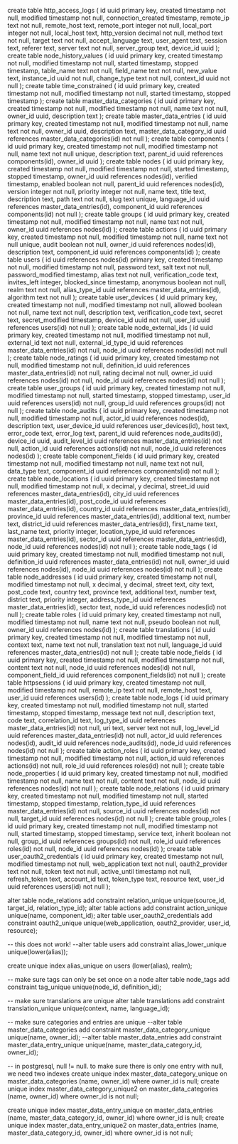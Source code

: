 create table http_access_logs (
	id uuid primary key,
	created timestamp not null,
	modified timestamp not null,
	connection_created timestamp,
	remote_ip text not null,
	remote_host text,
	remote_port integer not null,
	local_port integer not null,
	local_host text,
	http_version decimal not null,
	method text not null,
	target text not null,
	accept_language text,
	user_agent text,
	session text,
	referer text,
	server text not null,
	server_group text,
	device_id uuid
);
create table node_history_values (
	id uuid primary key,
	created timestamp not null,
	modified timestamp not null,
	started timestamp,
	stopped timestamp,
	table_name text not null,
	field_name text not null,
	new_value text,
	instance_id uuid not null,
	change_type text not null,
	context_id uuid not null
);
create table time_constrained (
	id uuid primary key,
	created timestamp not null,
	modified timestamp not null,
	started timestamp,
	stopped timestamp
);
create table master_data_categories (
	id uuid primary key,
	created timestamp not null,
	modified timestamp not null,
	name text not null,
	owner_id uuid,
	description text
);
create table master_data_entries (
	id uuid primary key,
	created timestamp not null,
	modified timestamp not null,
	name text not null,
	owner_id uuid,
	description text,
	master_data_category_id uuid references master_data_categories(id) not null
);
create table components (
	id uuid primary key,
	created timestamp not null,
	modified timestamp not null,
	name text not null unique,
	description text,
	parent_id uuid references components(id),
	owner_id uuid
);
create table nodes (
	id uuid primary key,
	created timestamp not null,
	modified timestamp not null,
	started timestamp,
	stopped timestamp,
	owner_id uuid references nodes(id),
	verified timestamp,
	enabled boolean not null,
	parent_id uuid references nodes(id),
	version integer not null,
	priority integer not null,
	name text,
	title text,
	description text,
	path text not null,
	slug text unique,
	language_id uuid references master_data_entries(id),
	component_id uuid references components(id) not null
);
create table groups (
	id uuid primary key,
	created timestamp not null,
	modified timestamp not null,
	name text not null,
	owner_id uuid references nodes(id)
);
create table actions (
	id uuid primary key,
	created timestamp not null,
	modified timestamp not null,
	name text not null unique,
	audit boolean not null,
	owner_id uuid references nodes(id),
	description text,
	component_id uuid references components(id)
);
create table users (
	id uuid references nodes(id) primary key,
	created timestamp not null,
	modified timestamp not null,
	password text,
	salt text not null,
	password_modified timestamp,
	alias text not null,
	verification_code text,
	invites_left integer,
	blocked_since timestamp,
	anonymous boolean not null,
	realm text not null,
	alias_type_id uuid references master_data_entries(id),
	algorithm text not null
);
create table user_devices (
	id uuid primary key,
	created timestamp not null,
	modified timestamp not null,
	allowed boolean not null,
	name text not null,
	description text,
	verification_code text,
	secret text,
	secret_modified timestamp,
	device_id uuid not null,
	user_id uuid references users(id) not null
);
create table node_external_ids (
	id uuid primary key,
	created timestamp not null,
	modified timestamp not null,
	external_id text not null,
	external_id_type_id uuid references master_data_entries(id) not null,
	node_id uuid references nodes(id) not null
);
create table node_ratings (
	id uuid primary key,
	created timestamp not null,
	modified timestamp not null,
	definition_id uuid references master_data_entries(id) not null,
	rating decimal not null,
	owner_id uuid references nodes(id) not null,
	node_id uuid references nodes(id) not null
);
create table user_groups (
	id uuid primary key,
	created timestamp not null,
	modified timestamp not null,
	started timestamp,
	stopped timestamp,
	user_id uuid references users(id) not null,
	group_id uuid references groups(id) not null
);
create table node_audits (
	id uuid primary key,
	created timestamp not null,
	modified timestamp not null,
	actor_id uuid references nodes(id),
	description text,
	user_device_id uuid references user_devices(id),
	host text,
	error_code text,
	error_log text,
	parent_id uuid references node_audits(id),
	device_id uuid,
	audit_level_id uuid references master_data_entries(id) not null,
	action_id uuid references actions(id) not null,
	node_id uuid references nodes(id)
);
create table component_fields (
	id uuid primary key,
	created timestamp not null,
	modified timestamp not null,
	name text not null,
	data_type text,
	component_id uuid references components(id) not null
);
create table node_locations (
	id uuid primary key,
	created timestamp not null,
	modified timestamp not null,
	x decimal,
	y decimal,
	street_id uuid references master_data_entries(id),
	city_id uuid references master_data_entries(id),
	post_code_id uuid references master_data_entries(id),
	country_id uuid references master_data_entries(id),
	province_id uuid references master_data_entries(id),
	additional text,
	number text,
	district_id uuid references master_data_entries(id),
	first_name text,
	last_name text,
	priority integer,
	location_type_id uuid references master_data_entries(id),
	sector_id uuid references master_data_entries(id),
	node_id uuid references nodes(id) not null
);
create table node_tags (
	id uuid primary key,
	created timestamp not null,
	modified timestamp not null,
	definition_id uuid references master_data_entries(id) not null,
	owner_id uuid references nodes(id),
	node_id uuid references nodes(id) not null
);
create table node_addresses (
	id uuid primary key,
	created timestamp not null,
	modified timestamp not null,
	x decimal,
	y decimal,
	street text,
	city text,
	post_code text,
	country text,
	province text,
	additional text,
	number text,
	district text,
	priority integer,
	address_type_id uuid references master_data_entries(id),
	sector text,
	node_id uuid references nodes(id) not null
);
create table roles (
	id uuid primary key,
	created timestamp not null,
	modified timestamp not null,
	name text not null,
	pseudo boolean not null,
	owner_id uuid references nodes(id)
);
create table translations (
	id uuid primary key,
	created timestamp not null,
	modified timestamp not null,
	context text,
	name text not null,
	translation text not null,
	language_id uuid references master_data_entries(id) not null
);
create table node_fields (
	id uuid primary key,
	created timestamp not null,
	modified timestamp not null,
	content text not null,
	node_id uuid references nodes(id) not null,
	component_field_id uuid references component_fields(id) not null
);
create table httpsessions (
	id uuid primary key,
	created timestamp not null,
	modified timestamp not null,
	remote_ip text not null,
	remote_host text,
	user_id uuid references users(id)
);
create table node_logs (
	id uuid primary key,
	created timestamp not null,
	modified timestamp not null,
	started timestamp,
	stopped timestamp,
	message text not null,
	description text,
	code text,
	correlation_id text,
	log_type_id uuid references master_data_entries(id) not null,
	uri text,
	server text not null,
	log_level_id uuid references master_data_entries(id) not null,
	actor_id uuid references nodes(id),
	audit_id uuid references node_audits(id),
	node_id uuid references nodes(id) not null
);
create table action_roles (
	id uuid primary key,
	created timestamp not null,
	modified timestamp not null,
	action_id uuid references actions(id) not null,
	role_id uuid references roles(id) not null
);
create table node_properties (
	id uuid primary key,
	created timestamp not null,
	modified timestamp not null,
	name text not null,
	content text not null,
	node_id uuid references nodes(id) not null
);
create table node_relations (
	id uuid primary key,
	created timestamp not null,
	modified timestamp not null,
	started timestamp,
	stopped timestamp,
	relation_type_id uuid references master_data_entries(id) not null,
	source_id uuid references nodes(id) not null,
	target_id uuid references nodes(id) not null
);
create table group_roles (
	id uuid primary key,
	created timestamp not null,
	modified timestamp not null,
	started timestamp,
	stopped timestamp,
	service text,
	inherit boolean not null,
	group_id uuid references groups(id) not null,
	role_id uuid references roles(id) not null,
	node_id uuid references nodes(id)
);
create table user_oauth2_credentials (
	id uuid primary key,
	created timestamp not null,
	modified timestamp not null,
	web_application text not null,
	oauth2_provider text not null,
	token text not null,
	active_until timestamp not null,
	refresh_token text,
	account_id text,
	token_type text,
	resource text,
	user_id uuid references users(id) not null
);

alter table node_relations add constraint relation_unique unique(source_id, target_id, relation_type_id);
alter table actions add constraint action_unique unique(name, component_id);
alter table user_oauth2_credentials add constraint oauth2_unique unique(web_application, oauth2_provider, user_id, resource);

-- this does not work!
--alter table users add constraint alias_lower_unique unique(lower(alias));

create unique index alias_unique on users (lower(alias), realm);

-- make sure tags can only be set once on a node
alter table node_tags add constraint tag_unique unique(node_id, definition_id);

-- make sure translations are unique
alter table translations add constraint translation_unique unique(context, name, language_id);

-- make sure categories and entries are unique
--alter table master_data_categories add constraint master_data_category_unique unique(name, owner_id);
--alter table master_data_entries add constraint master_data_entry_unique unique(name, master_data_category_id, owner_id);

-- in postgresql, null != null. to make sure there is only one entry with null, we need two indexes
create unique index master_data_category_unique on master_data_categories (name, owner_id) where owner_id is null;
create unique index master_data_category_unique2 on master_data_categories (name, owner_id) where owner_id is not null;

create unique index master_data_entry_unique on master_data_entries (name, master_data_category_id, owner_id) where owner_id is null;
create unique index master_data_entry_unique2 on master_data_entries (name, master_data_category_id, owner_id) where owner_id is not null;
